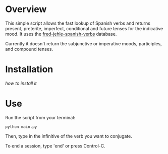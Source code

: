 # Overview

This simple script allows the fast lookup of Spanish verbs and returns present, preterite, imperfect, conditional and future tenses for the indicative mood. It uses the [fred-jehle-spanish-verbs](https://github.com/ghidinelli/fred-jehle-spanish-verbs) database.

Currently it doesn't return the subjunctive or imperative moods, participles, and compound tenses. 

# Installation

*how to install it*

# Use

Run the script from your terminal:

`python main.py`

Then, type in the infinitive of the verb you want to conjugate.

To end a session, type 'end' or press Control-C.
